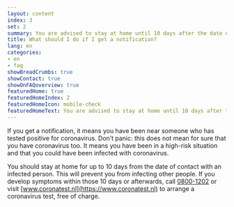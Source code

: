 ```yaml
---
layout: content
index: 3
set: 2
summary: You are advised to stay at home until 10 days after the date of contact. If you have symptoms, you should get a coronavirus test.
title: What should I do if I get a notification? 
lang: en
categories:
- en
- faq
showBreadCrumbs: true
showContact: true
showOnFAQoverview: true
featuredHome: true
featuredHomeIndex: 2
featuredHomeIcon: mobile-check
featuredHomeText: You are advised to stay at home until 10 days after the date of the contact. If you have symptoms, you should get a coronavirus test.
---
```


If you get a notification, it means you have been near someone who has tested positive for coronavirus. Don’t panic: this does not mean for sure that you have coronavirus too. It means you have been in a high-risk situation and that you could have been infected with coronavirus. 

You should stay at home for up to 10 days from the date of contact with an infected person. This will prevent you from infecting other people.
If you develop symptoms within those 10 days or afterwards, call [0800-1202](tel:+318001202) or visit [www.coronatest.nl](https://www.coronatest.nl) to arrange a coronavirus test, free of charge.
